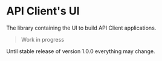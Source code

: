 # API Client's UI

The library containing the UI to build API Client applications.

> Work in progress

Until stable release of version 1.0.0 everything may change.
